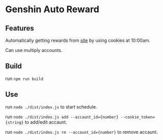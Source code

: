 # Genshin Auto Reward

## Features

Automatically getting rewards from [site](https://webstatic-sea.mihoyo.com/ys/event/signin-sea/index.html?act_id=e202102251931481) by using cookies at 10:00am.

Can use multiply accounts.

## Build

run `npm run build`


## Use

run `node ./dist/index.js` to start schedule.

run `node ./dist/index.js add --accaunt_id={number} --cookie_token={string}` to add/edit accaunt.

run `node ./dist/index.js rm --accaunt_id={number}` to remove accaunt.
